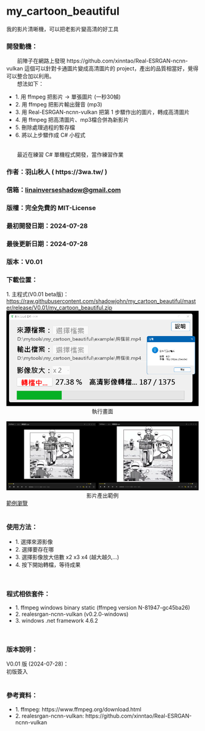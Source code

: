 # my_cartoon_beautiful
我的影片清晰機，可以把老影片變高清的好工具

<h3>開發動機：</h3>
　　前陣子在網路上發現 https://github.com/xinntao/Real-ESRGAN-ncnn-vulkan
這個可以針對卡通圖片變成高清圖片的 project，產出的品質相當好，覺得可以整合加以利用。<br>
　　想法如下：<br>
	<ul>
		<li>1. 用 ffmpeg 把影片 → 單張圖片 (一秒30幀)</li>
		<li>2. 用 ffmpeg 把影片輸出聲音 (mp3)</li>
		<li>3. 用 Real-ESRGAN-ncnn-vulkan 把第 1 步驟作出的圖片，轉成高清圖片</li>
		<li>4. 用 ffmpeg 把高清圖片、mp3檔合併為新影片</li>
		<li>5. 刪除處理過程的暫存檔</li>
		<li>6. 將以上步驟作成 C# 小程式</li>
	</ul>
	<br>
　　最近在練習 C# 單機程式開發，當作練習作業
<h3>作者：羽山秋人 ( https://3wa.tw/ )</h3>
<h3>信箱：<a href="mailto:linainverseshadow@gmail.com">linainverseshadow@gmail.com</a></h3>
<h3>版權：完全免費的 MIT-License</h3>
<h3>最初開發日期：2024-07-28</h3>
<h3>最後更新日期：2024-07-28</h3>
<h3>版本：V0.01</h3>
<h3>下載位置：</h3>
1. 主程式(V0.01 beta版)：<a href="https://raw.githubusercontent.com/shadowjohn/my_cartoon_beautiful/master/release/V0.01/my_cartoon_beautiful.zip">https://raw.githubusercontent.com/shadowjohn/my_cartoon_beautiful/master/release/V0.01/my_cartoon_beautiful.zip</a>
<br>
<img src="snapshot/s1.png">
<br>
<center>執行畫面</center>
<br>
<img src="snapshot/s2.png">
<br>
<center>影片產出範例</center>
<a href="https://github.com/shadowjohn/my_cartoon_beautiful/tree/main/example" target="_blank">範例瀏覽</a>
<br>
<br>
<h3>使用方法：</h3>
<ul>
  <li>1. 選擇來源影像</li>
  <li>2. 選擇要存在哪</li>
  <li>3. 選擇影像放大倍數 x2 x3 x4 (越大越久...)</li>
  <li>4. 按下開始轉檔，等待成果</li>
</ul>
<br>
<h3>程式相依套件：</h3>
<ul>
  <li>1. ffmpeg windows binary static (ffmpeg version N-81947-gc45ba26)</li>
  <li>2. realesrgan-ncnn-vulkan (v0.2.0-windows)</li>
  <li>3. windows .net framework 4.6.2</li>
</ul>
<br>
<h3>版本說明：</h3>
V0.01 版 (2024-07-28)：<br>
初版簽入<br>
<br>
<h3>參考資料：</h3>
<ul>
  <li>1. ffmpeg: https://www.ffmpeg.org/download.html</li>
  <li>2. realesrgan-ncnn-vulkan: https://github.com/xinntao/Real-ESRGAN-ncnn-vulkan</li>
</ul>